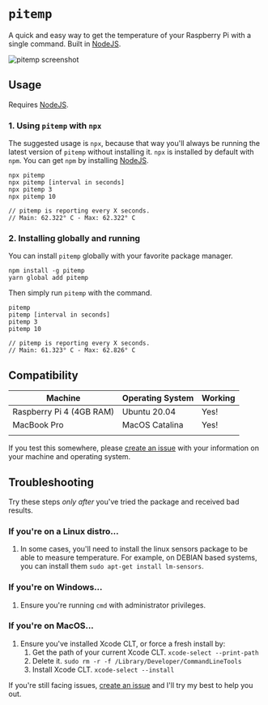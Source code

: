 # `pitemp`

A quick and easy way to get the temperature of your Raspberry Pi with a single command. Built in [NodeJS](https://nodejs.org/en/).

![pitemp screenshot](https://i.imgur.com/gqvKva0.png)

## Usage

Requires [NodeJS](https://nodejs.org/en/).

### 1. Using `pitemp` with `npx`

The suggested usage is `npx`, because that way you'll always be running the latest version of `pitemp` without installing it. `npx` is installed by default with `npm`. You can get `npm` by installing [NodeJS](https://nodejs.org/en/).

```
npx pitemp
npx pitemp [interval in seconds]
npx pitemp 3
npx pitemp 10

// pitemp is reporting every X seconds.
// Main: 62.322° C - Max: 62.322° C
```

### 2. Installing globally and running

You can install `pitemp` globally with your favorite package manager.

```
npm install -g pitemp
yarn global add pitemp
```

Then simply run `pitemp` with the command.

```
pitemp
pitemp [interval in seconds]
pitemp 3
pitemp 10

// pitemp is reporting every X seconds.
// Main: 61.323° C - Max: 62.826° C
```

## Compatibility

| Machine                  | Operating System | Working |
| ------------------------ | ---------------- | ------- |
| Raspberry Pi 4 (4GB RAM) | Ubuntu 20.04     | Yes!    |
| MacBook Pro              | MacOS Catalina   | Yes!    |
|                          |                  |         |

If you test this somewhere, please [create an issue](https://github.com/al5ina5/pitemp/issues/new) with your information on your machine and operating system.

## Troubleshooting

Try these steps _only after_ you've tried the package and received bad results.

### If you're on a Linux distro...

1. In some cases, you'll need to install the linux sensors package to be able to measure temperature. For example, on DEBIAN based systems, you can install them `sudo apt-get install lm-sensors`.

### If you're on Windows...

1. Ensure you're running `cmd` with administrator privileges.

### If you're on MacOS...

1. Ensure you've installed Xcode CLT, or force a fresh install by:
    1. Get the path of your current Xcode CLT. `xcode-select --print-path`
    2. Delete it. `sudo rm -r -f /Library/Developer/CommandLineTools`
    3. Install Xcode CLT. `xcode-select --install`

If you're still facing issues, [create an issue](https://github.com/al5ina5/pitemp/issues/new) and I'll try my best to help you out.
